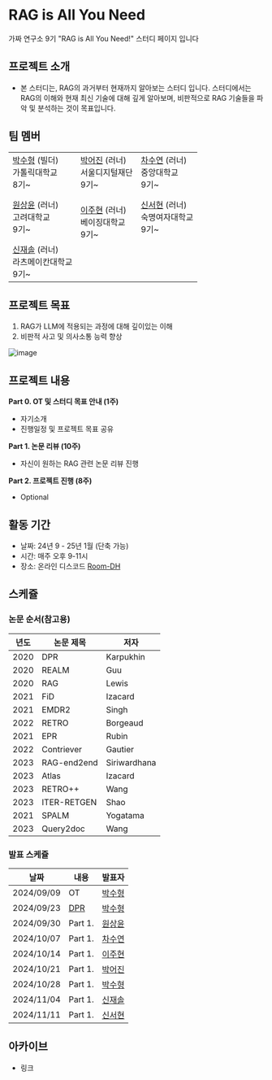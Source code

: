 # RAG is All You Need
가짜 연구소 9기 "RAG is All You Need!" 스터디 페이지 입니다

## 프로젝트 소개
- 본 스터디는, RAG의 과거부터 현재까지 알아보는 스터디 입니다. 스터디에서는 RAG의 이해와 현재 최신 기술에 대해 깊게 알아보며, 비판적으로 RAG 기술들을 파악 및 분석하는 것이 목표입니다.

## 팀 멤버
|  | | | 
|---|------|-------|
| [박수형](https://github.com/Coding-Child) (빌더) <br/> 가톨릭대학교 <br/> 8기~ <br/> | [박어진](https://github.com/likecola) (러너) <br/> 서울디지털재단 <br/> 9기~ <br/>| [차수연](https://github.com/cha-suyeon) (러너) <br/> 중앙대학교 <br/> 9기~ <br/> |
| [원상윤](https://github.com/comibear) (러너) <br/> 고려대학교 <br/> 9기~ <br/> | <br/> [이주현](https://github.com/GitLeo1) (러너) <br/> 베이징대학교 <br/> 9기~ <br/> | [신서현](https://github.com/sseoni) (러너) <br/> 숙명여자대학교 <br/> 9기~ <br/> | 
[신재솔](https://github.com/ysys143) (러너) <br/> 라츠메이칸대학교 <br/> 9기~ <br/>|

## 프로젝트 목표
1. RAG가 LLM에 적용되는 과정에 대해 깊이있는 이해
2. 비판적 사고 및 의사소통 능력 향상

![image](https://github.com/user-attachments/assets/c84711c8-754f-4e5a-8ef9-86b6e15e2d5d)

## 프로젝트 내용
**Part 0. OT 및 스터디 목표 안내 (1주)**
  - 자기소개 
  - 진행일정 및 프로젝트 목표 공유

**Part 1. 논문 리뷰 (10주)**
  - 자신이 원하는 RAG 관련 논문 리뷰 진행

**Part 2. 프로젝트 진행 (8주)**
  - Optional

## 활동 기간
- 날짜: 24년 9 - 25년 1월 (단축 가능)
- 시간: 매주 오후 9-11시
- 장소: 온라인 디스코드 [Room-DH](https://discord.com/channels/944032730050621450/1068785242690830366)

## 스케쥴

### 논문 순서(참고용)
| 년도  | 논문 제목                     | 저자               |
|-------|-------------------------------|--------------------|
| 2020  | DPR                            | Karpukhin          |
| 2020  | REALM                          | Guu                |
| 2020  | RAG                            | Lewis              |
| 2021  | FiD                            | Izacard            |
| 2021  | EMDR2                          | Singh              |
| 2022  | RETRO                          | Borgeaud           |
| 2021  | EPR                            | Rubin              |
| 2022  | Contriever                     | Gautier            |
| 2023  | RAG-end2end                    | Siriwardhana       |
| 2023  | Atlas                          | Izacard            |
| 2023  | RETRO++                        | Wang               |
| 2023  | ITER-RETGEN                    | Shao               |
| 2021  | SPALM                          | Yogatama           |
| 2023  | Query2doc                      | Wang               |


### 발표 스케쥴
| 날짜 | 내용 | 발표자 | 
| -------- | -------- | ---- |
| 2024/09/09 | OT       | [박수형](https://github.com/Coding-Child) |
| 2024/09/23 | [DPR](https://arxiv.org/pdf/2004.04906)       | [박수형](https://github.com/Coding-Child) |
| 2024/09/30 |  Part 1. | [원상윤](https://github.com/comibear) | 
| 2024/10/07 |  Part 1. | [차수연](https://github.com/cha-suyeon) |  
| 2024/10/14 |  Part 1. | [이주현](https://github.com/GitLeo1) |  
| 2024/10/21 |  Part 1. | [박어진](https://github.com/likecola) |  
| 2024/10/28 |  Part 1. | [박수형](https://github.com/Coding-Child) |  
| 2024/11/04 |  Part 1. | [신재솔](https://github.com/ysys143) |  
| 2024/11/11 |  Part 1. | [신서현](https://github.com/sseoni) |  

## 아카이브
- 링크
